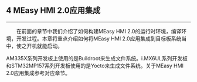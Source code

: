## 4 MEasy HMI 2.0应用集成  

---

&emsp;&emsp;在前面的章节中我们介绍了如何构建MEasy HMI 2.0的运行时环境，编译环境，开发过程。本章将重点介绍如何将MEasy HMI 2.0应用集成到目标板系统当中，使之开机就能启动。

AM335X系列开发板上使用的是Buildroot来生成文件系统。i.MX6UL系列开发板和STM32MP157系列开发板使用的是Yocto来生成文件系统。关于MEasy HMI 2.0应用集成参考对应章节。

 
